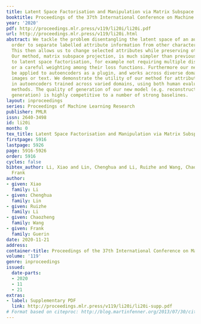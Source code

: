 ```yaml
---
title: Latent Space Factorisation and Manipulation via Matrix Subspace Projection
booktitle: Proceedings of the 37th International Conference on Machine Learning
year: '2020'
pdf: http://proceedings.mlr.press/v119/li20i/li20i.pdf
url: http://proceedings.mlr.press/v119/li20i.html
abstract: We tackle the problem disentangling the latent space of an autoencoder in
  order to separate labelled attribute information from other characteristic information.
  This then allows us to change selected attributes while preserving other information.
  Our method, matrix subspace projection, is much simpler than previous approaches
  to latent space factorisation, for example not requiring multiple discriminators
  or a careful weighting among their loss functions. Furthermore our new model can
  be applied to autoencoders as a plugin, and works across diverse domains such as
  images or text. We demonstrate the utility of our method for attribute manipulation
  in autoencoders trained across varied domains, using both human evaluation and automated
  methods. The quality of generation of our new model (e.g. reconstruction, conditional
  generation) is highly competitive to a number of strong baselines.
layout: inproceedings
series: Proceedings of Machine Learning Research
publisher: PMLR
issn: 2640-3498
id: li20i
month: 0
tex_title: Latent Space Factorisation and Manipulation via Matrix Subspace Projection
firstpage: 5916
lastpage: 5926
page: 5916-5926
order: 5916
cycles: false
bibtex_author: Li, Xiao and Lin, Chenghua and Li, Ruizhe and Wang, Chaozheng and Guerin,
  Frank
author:
- given: Xiao
  family: Li
- given: Chenghua
  family: Lin
- given: Ruizhe
  family: Li
- given: Chaozheng
  family: Wang
- given: Frank
  family: Guerin
date: 2020-11-21
address: 
container-title: Proceedings of the 37th International Conference on Machine Learning
volume: '119'
genre: inproceedings
issued:
  date-parts:
  - 2020
  - 11
  - 21
extras:
- label: Supplementary PDF
  link: http://proceedings.mlr.press/v119/li20i/li20i-supp.pdf
# Format based on citeproc: http://blog.martinfenner.org/2013/07/30/citeproc-yaml-for-bibliographies/
---
```

